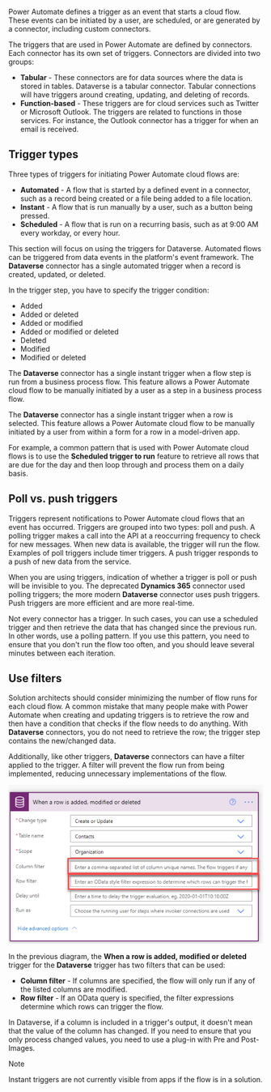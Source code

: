 Power Automate defines a trigger as an event that starts a cloud flow. These events can be initiated by a user, are scheduled, or are generated by a connector, including custom connectors.

The triggers that are used in Power Automate are defined by connectors. Each connector has its own set of triggers. Connectors are divided into two groups:

- **Tabular** - These connectors are for data sources where the data is stored in tables. Dataverse is a tabular connector. Tabular connections will have triggers around creating, updating, and deleting of records.
- **Function-based** - These triggers are for cloud services such as Twitter or Microsoft Outlook. The triggers are related to functions in those services. For instance, the Outlook connector has a trigger for when an email is received.

## Trigger types

Three types of triggers for initiating Power Automate cloud flows are:

- **Automated** - A flow that is started by a defined event in a connector, such as a record being created or a file being added to a file location.
- **Instant** - A flow that is run manually by a user, such as a button being pressed.
- **Scheduled** - A flow that is run on a recurring basis, such as at 9:00 AM every workday, or every hour.

This section will focus on using the triggers for Dataverse. Automated flows can be triggered from data events in the platform's event framework. The **Dataverse** connector has a single automated trigger when a record is created, updated, or deleted.

In the trigger step, you have to specify the trigger condition:

- Added
- Added or deleted
- Added or modified
- Added or modified or deleted
- Deleted
- Modified
- Modified or deleted

The **Dataverse** connector has a single instant trigger when a flow step is run from a business process flow. This feature allows a Power Automate cloud flow to be manually initiated by a user as a step in a business process flow.

The **Dataverse** connector has a single instant trigger when a row is selected. This feature allows a Power Automate cloud flow to be manually initiated by a user from within a form for a row in a model-driven app.

For example, a common pattern that is used with Power Automate cloud flows is to use the **Scheduled trigger to run** feature to retrieve all rows that are due for the day and then loop through and process them on a daily basis.

## Poll vs. push triggers

Triggers represent notifications to Power Automate cloud flows that an event has occurred. Triggers are grouped into two types: poll and push. A polling trigger makes a call into the API at a reoccurring frequency to check for new messages. When new data is available, the trigger will run the flow. Examples of poll triggers include timer triggers. A push trigger responds to a push of new data from the service.

When you are using triggers, indication of whether a trigger is poll or push will be invisible to you. The deprecated **Dynamics 365** connector used polling triggers; the more modern **Dataverse** connector uses push triggers. Push triggers are more efficient and are more real-time.

Not every connector has a trigger. In such cases, you can use a scheduled trigger and then retrieve the data that has changed since the previous run. In other words, use a polling pattern. If you use this pattern, you need to ensure that you don't run the flow too often, and you should leave several minutes between each iteration.

## Use filters

Solution architects should consider minimizing the number of flow runs for each cloud flow. A common mistake that many people make with Power Automate when creating and updating triggers is to retrieve the row and then have a condition that checks if the flow needs to do anything. With **Dataverse** connectors, you do not need to retrieve the row; the trigger step contains the new/changed data.

Additionally, like other triggers, **Dataverse** connectors can have a filter applied to the trigger. A filter will prevent the flow run from being implemented, reducing unnecessary implementations of the flow.

![Screenshot of the connector with filters on the trigger.](../media/2-trigger-filter.png)

In the previous diagram, the **When a row is added, modified or deleted** trigger for the **Dataverse** trigger has two filters that can be used:

- **Column filter** - If columns are specified, the flow will only run if any of the listed columns are modified.
- **Row filter** - If an OData query is specified, the filter expressions determine which rows can trigger the flow.

In Dataverse, if a column is included in a trigger's output, it doesn't mean that the value of the column has changed. If you need to ensure that you only process changed values, you need to use a plug-in with Pre and Post-Images.

> [!NOTE]
> Instant triggers are not currently visible from apps if the flow is in a solution.
